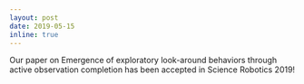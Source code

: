 ```yaml
---
layout: post
date: 2019-05-15
inline: true
---
```


Our paper on Emergence of exploratory look-around behaviors through active observation completion has been accepted in Science Robotics 2019!
